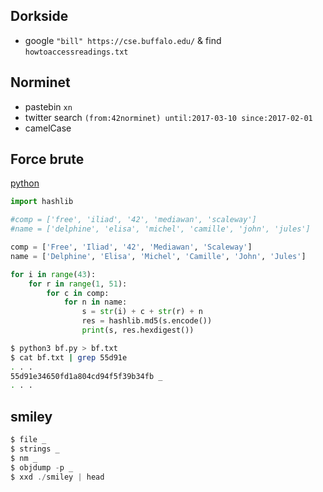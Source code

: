 ## Dorkside
- google `"bill" https://cse.buffalo.edu/` & find `howtoaccessreadings.txt`

## Norminet
- pastebin `xn`
- twitter search `(from:42norminet) until:2017-03-10 since:2017-02-01`
- camelCase

## Force brute
[python](https://github.com/GuillaumeDupuy/42CTF/blob/main/scripts/ft_force_brute.py)
```py
import hashlib

#comp = ['free', 'iliad', '42', 'mediawan', 'scaleway']
#name = ['delphine', 'elisa', 'michel', 'camille', 'john', 'jules']

comp = ['Free', 'Iliad', '42', 'Mediawan', 'Scaleway']
name = ['Delphine', 'Elisa', 'Michel', 'Camille', 'John', 'Jules']

for i in range(43):
    for r in range(1, 51):
        for c in comp:
            for n in name:
                s = str(i) + c + str(r) + n
                res = hashlib.md5(s.encode())
                print(s, res.hexdigest())
```
```sh
$ python3 bf.py > bf.txt
$ cat bf.txt | grep 55d91e
. . .
55d91e34650fd1a804cd94f5f39b34fb _
. . .
```

## smiley
```scala
$ file _
$ strings _
$ nm _
$ objdump -p _
$ xxd ./smiley | head
```
